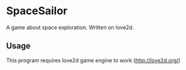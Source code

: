 # SpaceSailor
A game about space exploration. Written on love2d.

## Usage
This program requires love2d game engine to work (http://love2d.org/)
